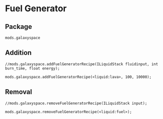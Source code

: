 # Fuel Generator

## Package
`mods.galaxyspace`

## Addition

```zenscript
//mods.galaxyspace.addFuelGeneratorRecipe(ILiquidStack fluidinput, int burn_time, float energy);

mods.galaxyspace.addFuelGeneratorRecipe(<liquid:lava>, 100, 10000);
```

## Removal

```zenscript
//mods.galaxyspace.removeFuelGeneratorRecipe(ILiquidStack input);

mods.galaxyspace.removeFuelGeneratorRecipe(<liquid:fuel>);
```
